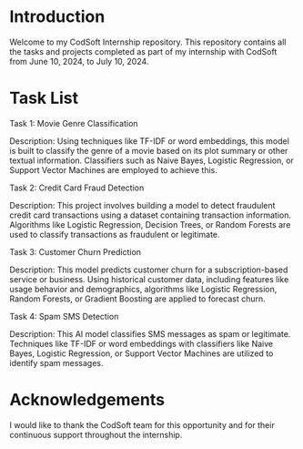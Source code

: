# Introduction
Welcome to my CodSoft Internship repository. This repository contains all the tasks and projects completed as part of my internship with CodSoft from June 10, 2024, to July 10, 2024.

# Task List
 Task 1: Movie Genre Classification
 
  Description: 
  Using techniques like TF-IDF or word embeddings, this model is built to classify the genre of a movie based on its plot summary or other textual information. Classifiers such as Naive Bayes, Logistic Regression, or Support Vector Machines are employed to achieve this.
  
 Task 2: Credit Card Fraud Detection
 
  Description: 
  This project involves building a model to detect fraudulent credit card transactions using a dataset containing transaction information. Algorithms like Logistic Regression, Decision Trees, or Random Forests are used to classify transactions as fraudulent or legitimate.
  
 Task 3: Customer Churn Prediction
 
  Description: 
  This model predicts customer churn for a subscription-based service or business. Using historical customer data, including features like usage behavior and demographics, algorithms like Logistic Regression, Random Forests, or Gradient Boosting are applied to forecast churn.
  
 Task 4: Spam SMS Detection
 
  Description: This AI model classifies SMS messages as spam or legitimate. Techniques like TF-IDF or word embeddings with classifiers like Naive Bayes, Logistic Regression, or Support Vector Machines are utilized to identify spam messages.

# Acknowledgements
I would like to thank the CodSoft team for this opportunity and for their continuous support throughout the internship.

